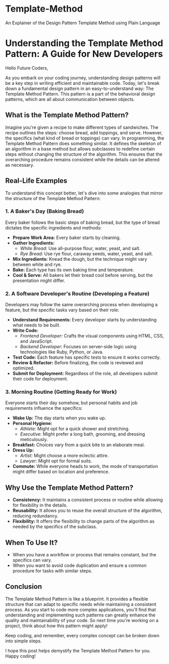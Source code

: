 # Template-Method
An Explainer of the Design Pattern Template Method using Plain Language


# Understanding the Template Method Pattern: A Guide for New Developers

Hello Future Coders,

As you embark on your coding journey, understanding design patterns will be a key step in writing efficient and maintainable code. Today, let's break down a fundamental design pattern in an easy-to-understand way: The Template Method Pattern. This pattern is a part of the behavioral design patterns, which are all about communication between objects.

## What is the Template Method Pattern?

Imagine you're given a recipe to make different types of sandwiches. The recipe outlines the steps: choose bread, add toppings, and serve. However, the specifics (what kind of bread or toppings) can vary. In programming, the Template Method Pattern does something similar. It defines the skeleton of an algorithm in a base method but allows subclasses to redefine certain steps without changing the structure of the algorithm. This ensures that the overarching procedure remains consistent while the details can be altered as necessary.

## Real-Life Examples

To understand this concept better, let's dive into some analogies that mirror the structure of the Template Method Pattern:

### 1. A Baker's Day (Baking Bread)

Every baker follows the basic steps of baking bread, but the type of bread dictates the specific ingredients and methods:

- **Prepare Work Area:** Every baker starts by cleaning.
- **Gather Ingredients:**
  - *White Bread:* Use all-purpose flour, water, yeast, and salt.
  - *Rye Bread:* Use rye flour, caraway seeds, water, yeast, and salt.
- **Mix Ingredients:** Knead the dough, but the technique might vary between white and rye.
- **Bake:** Each type has its own baking time and temperature.
- **Cool & Serve:** All bakers let their bread cool before serving, but the presentation might differ.

### 2. A Software Developer's Routine (Developing a Feature)

Developers may follow the same overarching process when developing a feature, but the specific tasks vary based on their role:

- **Understand Requirements:** Every developer starts by understanding what needs to be built.
- **Write Code:**
  - *Frontend Developer:* Crafts the visual components using HTML, CSS, and JavaScript.
  - *Backend Developer:* Focuses on server-side logic using technologies like Ruby, Python, or Java.
- **Test Code:** Each feature has specific tests to ensure it works correctly.
- **Review & Refactor:** Before finalizing, the code is reviewed and optimized.
- **Submit for Deployment:** Regardless of the role, all developers submit their code for deployment.

### 3. Morning Routine (Getting Ready for Work)

Everyone starts their day somehow, but personal habits and job requirements influence the specifics:

- **Wake Up:** The day starts when you wake up.
- **Personal Hygiene:**
  - *Athlete:* Might opt for a quick shower and stretching.
  - *Executive:* Might prefer a long bath, grooming, and dressing meticulously.
- **Breakfast:** Choices vary from a quick bite to an elaborate meal.
- **Dress Up:**
  - *Artist:* Might choose a more eclectic attire.
  - *Lawyer:* Might opt for formal suits.
- **Commute:** While everyone heads to work, the mode of transportation might differ based on location and preference.

## Why Use the Template Method Pattern?

- **Consistency:** It maintains a consistent process or routine while allowing for flexibility in the details.
- **Reusability:** It allows you to reuse the overall structure of the algorithm, reducing redundancy.
- **Flexibility:** It offers the flexibility to change parts of the algorithm as needed by the specifics of the subclass.

## When To Use It?

- When you have a workflow or process that remains constant, but the specifics can vary.
- When you want to avoid code duplication and ensure a common procedure for tasks with similar steps.

## Conclusion

The Template Method Pattern is like a blueprint. It provides a flexible structure that can adapt to specific needs while maintaining a consistent process. As you start to code more complex applications, you'll find that understanding and implementing such patterns can greatly enhance the quality and maintainability of your code. So next time you're working on a project, think about how this pattern might apply!

Keep coding, and remember, every complex concept can be broken down into simple steps.

I hope this post helps demystify the Template Method Pattern for you. Happy coding!
